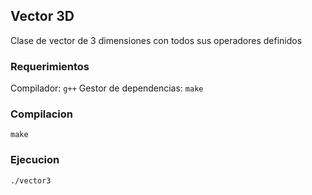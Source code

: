 ## Vector 3D
Clase de vector de 3 dimensiones con todos sus operadores definidos

### Requerimientos
Compilador: ```g++```
Gestor de dependencias: ```make```

### Compilacion
```
make
```

### Ejecucion
```
./vector3
```